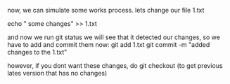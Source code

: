 now, we can simulate some works process. lets change our file 1.txt

echo " some changes" >> 1.txt

and now we run git status
we will see that it detected our changes, so we have to add and commit them now:
git add 1.txt
git commit -m "added changes to the 1.txt"

however, if you dont want these changes, do git checkout (to get previous lates version that has no changes)

